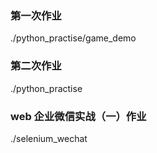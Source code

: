 ### 第一次作业

./python_practise/game_demo

### 第二次作业

./python_practise


### web 企业微信实战（一）作业

./selenium_wechat
